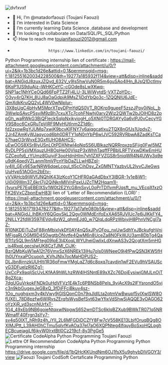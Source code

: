 ![dvfxvxf](https://github.com/user-attachments/assets/c0cc421c-a152-48ce-9a81-e9185fc49768)

- 👋 Hi, I’m @matadorfaouzi (Toujani Faouzi)
- 👀 I’m interested in Data Science
- 🌱 I’m currently learning Data Science ,database and development
- 💞️ I’m looking to collaborate on Data/SQL/PL_SQL/Python
- 📫 How to reach me toujanifaouzi2012@gmail.com
-                     https://www.linkedin.com/in/toujani-faouzi/

<!---
matadorfaouzi/matadorfaouzi is a ✨ special ✨ repository because its `README.md` (this file) appears on your GitHub profile.
You can click the Preview link to take a look at your changes.
--->
Python Programming internship
lien of certificate : https://mail-attachment.googleusercontent.com/attachment/u/0/?ui=2&ik=1b3bc1d26e&attid=0.1&permmsgid=msg-f:1812551620034228500&th=19277a185932f114&view=att&disp=inline&saddbat=ANGjdJ8zuxJZQyd_632V_y9ls5hwVuN0R5m4guSAo4lHn_8JsQ1Dctlmy6KqP1US9duAjz-iWHKCeYC-cGOde8sLwXKwq-SNP1ac1NhYCeOQd66FpPTZ2Fi4LU-3LWiWytdS-VXTZpYDc-O3vy4rQ7KH_8UJ8aOaGdpiA9MsZ1jDdYbQo3c-1ZQQNIU6JdE-QmXdkKruQQ2yL4WV0wNIplur-j3X8pUqC4bHyM5MprXTpyDPmYdQS0VT_ROKrp9gueeF5zszJPoy0iNoL_b3WwlpSAvcP5syiM9zBh7cxuXTc7cohFNwhj0arv2Wiz2QWTw2bJOIHD8z2ppGh_waRWkG3BiQFIeckSqlpNxjkyjogH_o5XNj0TDRGAYy0a6vlPJ0vCecyYGV9S8oc6CxGRuTpVjRF9MyHUtInm2Z1d6r-fd2zxowRgYJUMq7xwjK9bcvKIFNY7y6ajqgcatIxu2TQX8nGfJs1UpdvZ-2Jr4ZAmKyWJaqycod6bh0DRTY1qN0nYbP6wIJVC592RVRbwA8ZadKsTCa57haeO3rWvxE3GxfIUHO8AHCS-uEwOOS8XSr8IyUSnLOtPDXNtwl4oNqSS6UBlkazNQRRrpxzpSFjig0Fwl5MZRvDLPP5sVMXquzUH8OpHe00VIqzP3xWhhTaqffFPBbILRFTVxwDKwEmHUCZCeofs6_rYUmz8GuiyiF3ooHdnjHIm7yh1ZXFVZGS8r5niqWR4N4UWy3q9eu9dK4qedVZLanm1tmVPcnYIbDaZLLwHBZqI-iv4lll_GEv9E5arNRW6dqeLcgul_tI5cCihDsy_ZxGMNTYazbvUL2lvvCJleGwsUuHyp51AOGm2bEtv-yVVAHcb9iWVfJNQhIK43lzKcoY1CHFR0aGAdDbxY3lBGR-1y1e8iW1-Uj0j09Wm37_6krI7ji2QjNknMIIVnPqxUJZcTM2Hqam1I-j1vursPE7EqEBEIXSv1W0t2E2YcG8mSxyL0oPrTDl1vmPJqsft_mu_VEcqXfxzOFK26VxCZbpnEwH83I
lien of 'Letter of Recommendation (LOR)' : https://mail-attachment.googleusercontent.com/attachment/u/0/?ui=2&ik=1b3bc1d26e&attid=0.1&permmsgid=msg-f:1812551617193476277&th=19277a17afe080b5&view=att&disp=inline&saddbat=ANGjdJ_lhBKnY6QGpvSkL2Qgy0WMdErifoExXA65RJVIUc7e6jJlKkFY4_2NlLLY2fdW3597lEVdy8zW2_qhmEJd0_w7QIqLdqRPzWbiyiH8PhnVNCgl7aZ-R10NKDEjTuZpF88jnMbixlykDf0AY4nQ5xJPvOFou_nxUwSdhYxJBckufghVniMFigaRLOGM9D4S0wgtbONvtfe4QwM6n8UceZa8N0FkWJU3am8DbTg4QaBTt1z5QL9m5MFteg09IpE3l4XoqLWYUhejGwlixLdXnwAS3v2QcgtXm5mHG_js4RxqLgecsIwUK8CzTJMI_CiJK-BzrQMbKuW1eA12t76VmxSzX6NREk13IHu7oIs0iWNeeO9j4fPwQSN3KW5fHIh0UYnxaPOcuooh_KVhJNlx7ocMaHDPUS2-DLJbn8jrnzkUUHlti1R36oFmwYMgLqZ7d6c8oxq7cavdjn1wF2EVu9hVSAUScyG3DFueIzRl6Zg1-UxCcPx9aqIjScUvLKfAA9hWLhzRW4lHSNntE89xXZc76DojEysiwjGMJLnOjT8g2Xca-7dgUGuVrkokFNDk0uHdVFVz1E4kTc6PBNSb8PeIs_9vjAcX9s2lFYsrondO5vjc3n9kbGugexJeGBxQ_3fDjFFcjBkuy4sz-1Oo_nughgxm3y4klVwy9jGlSQpnC0n79qJldILta2qtmVwBwupf5vIXwlSW8OfUXEi_78D8pzfw6WlRvsZErqfsWysBefSvt63wYfixVdShwSjAQQE3vOAGO62oYzXjR_vd3scnNUrfxT-1G4_49xEb9NB6goieNtqxwINpgwS652wnDTSc6klqBZXub9BWkTR071q5NRWmafF40Frgn3sYy7-sv4q50lXT_hRh9z4h_iYll_2L6MFGDiDCZfY8Fw7cV558KE13LbjfOruqBQg8OXlMJPtt_L39AH0hCTmu5qlvfKvAOa37eI7aO6XQPNteg4IfquyBoSxoHQLpghECBcuejagjLf6jkyW0lrxtBtl0Cz219cf-8y3PgGe5
![Certificate CodeAlpha Python Programming Toujani Faouzi](https://github.com/user-attachments/assets/654b5aeb-6440-4a84-8f3e-ec3ae73b1f2c)
![Lettre Of Recommendation CodeAlpha Python Programming](https://github.com/user-attachments/assets/13f874a8-a7c1-484d-be48-1ab3d056c046)
Python Programming internship
https://drive.google.com/file/d/1bQHcKKUndNm6OJ1fsX5u9ghybDlVGOY3/view
![Faouzi Toujani CodSoft Certaficate Programming Python](https://github.com/user-attachments/assets/fa40d6c9-a49b-492e-97d7-64a652e6177e)
